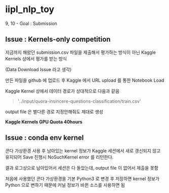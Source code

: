 # iipl_nlp_toy

9, 10 - Goal : Submission

## Issue : Kernels-only competition

지금까지 해왔던 submission.csv 파일을 제출해서 평가하는 방식이 아닌 Kaggle Kernels 상에서 평가를 받는 방식

(Data Download Issue 라고 생각)

만든 파일을 github 에 업로드 후 Kaggle 에서 URL upload 를 통한 Notebook Load

Kaggle Kernel 상에서 데이터 경로가 상대적으로 다음과 같음 

> '../input/quora-insincere-questions-classification/train.csv'

output file 은 별다른 경로 지정안해줘도 제대로 생성

**Kaggle Kernels GPU Quota 40hours**

## Issue : conda env kernel 

콘다 가상환경 사용 후 남아있는 kernel 정보가 Kaggle 세션에서 새로 갱신되지 않고 유지되어 Save 진행시 NoSuchKernel error 를 리턴한다.

결과 로그상으로 남아있어서 세션은 다 돌았는데, output file 이 없어서 제출을 못함 

처음에 사용했던 콘다 가상환경을 기본 Python3 로 변경 후 저장하면 kernel 정보가 Python 으로 변하기 때문에 커널 정보가 바뀐 소스를 사용하면 됨

